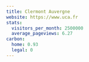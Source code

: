 ```yaml
---
title: Clermont Auvergne
website: https://www.uca.fr
stats:
  visitors_per_month: 2500000
  average_pageviews: 6.27
carbon:
  home: 0.93
  legal: 0
---
```

